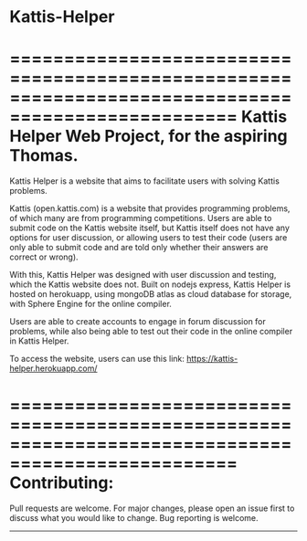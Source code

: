 # Kattis-Helper
===================================================================================================
Kattis Helper Web Project, for the aspiring Thomas.
===================================================================================================

Kattis Helper is a website that aims to facilitate users with solving Kattis problems.

Kattis (open.kattis.com) is a website that provides programming problems, of which many are from
programming competitions. Users are able to submit code on the Kattis website itself, but Kattis
itself does not have any options for user discussion, or allowing users to test their code (users
are only able to submit code and are told only whether their answers are correct or wrong).

With this, Kattis Helper was designed with user discussion and testing, which the Kattis website
does not. Built on nodejs express, Kattis Helper is hosted on herokuapp, using mongoDB atlas as
cloud database for storage, with Sphere Engine for the online compiler.

Users are able to create accounts to engage in forum discussion for problems, while also being able
to test out their code in the online compiler in Kattis Helper. 

To access the website, users can use this link: https://kattis-helper.herokuapp.com/

===================================================================================================
Contributing: 
===================================================================================================

Pull requests are welcome. For major changes, please open an issue first to discuss what you would 
like to change.  Bug reporting is welcome.

---------------------------------------------------------------------------------------------------
